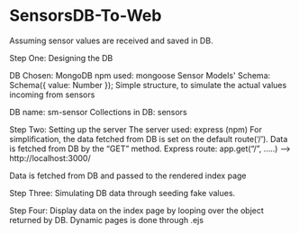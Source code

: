 # SensorsDB-To-Web

Assuming sensor values are received and saved in DB.

Step One: Designing the DB

DB Chosen: MongoDB
npm used: mongoose
Sensor Models' Schema:  
Schema({
    value: Number
});
Simple structure, to simulate the actual values incoming from sensors

DB name: sm-sensor
Collections in DB: sensors


Step Two: Setting up the server
The server used: express (npm) 
For simplification, the data fetched from DB is set on the default route(‘/’).
Data is fetched from DB by the “GET” method.
Express route: app.get(“/”, …..)
--> http://localhost:3000/

Data is fetched from DB and passed to the rendered index page

Step Three:
Simulating DB data through seeding fake values. 

Step Four:
Display data on the index page by looping over the object returned by DB.
Dynamic pages is done through .ejs


 


 





